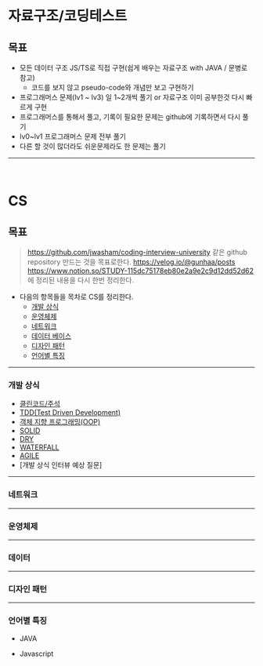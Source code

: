 # 자료구조/코딩테스트

## 목표
- 모든 데이터 구조 JS/TS로 직접 구현(쉽게 배우는 자료구조 with JAVA / 문병로 참고)
  - 코드를 보지 않고 pseudo-code와 개념만 보고 구현하기
- 프로그래머스 문제(lv1 ~ lv3) 일 1~2개씩 풀기 or 자료구조 이미 공부한것 다시 빠르게 구현
- 프로그래머스를 통해서 풀고, 기록이 필요한 문제는 github에 기록하면서 다시 풀기
- lv0~lv1 프로그래머스 문제 전부 풀기
- 다른 할 것이 많더라도 쉬운문제라도 한 문제는 풀기

---

<br>


# CS

## 목표

> https://github.com/jwasham/coding-interview-university 같은 github repository 만드는 것을 목표로한다.
> https://velog.io/@gunhaa/posts<br>
> https://www.notion.so/STUDY-115dc75178eb80e2a9e2c9d12dd52d62 에 정리된 내용을 다시 한번 정리한다.

- 다음의 항목들을 목차로 CS를 정리한다.
   - [개발 상식](#개발-상식)
   - [운영체제](#운영체제)
   - [네트워크](#네트워크)
   - [데이터 베이스](#데이터베이스)
   - [디자인 패턴](#디자인-패턴)
   - [언어별 특징](#언어별-특징)

---

### 개발 상식

- [클린코드/주석](CS/CommonSense/CleanCode.md)
- [TDD(Test Driven Development)](CS/CommonSense/TDD.md)
- [객체 지향 프로그래밍(OOP)](CS/CommonSense/OOP.md)
- [SOLID](CS/CommonSense/SOLID.md)
- [DRY](CS/CommonSense/DRY.md)
- [WATERFALL](CS/CommonSense/WaterFall.md)
- [AGILE](CS/CommonSense/Agile.md) 
- [개발 상식 인터뷰 예상 질문]

---

### 네트워크



---

### 운영체제

---

### 데이터

---

### 디자인 패턴

--- 

### 언어별 특징

- JAVA

- Javascript
